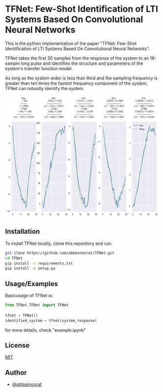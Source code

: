 
# TFNet: Few-Shot Identification of LTI Systems Based On Convolutional Neural Networks

This is the python implementation of the paper "TFNet: Few-Shot 
Identification of LTI Systems Based On
Convolutional Neural Networks".

TFNet takes the first 30 samples from the response of the system to an 18-sample long pulse
and identifies the structure and parameters of the system's
transfer function model. 

As long as the system order is less than third and the sampling frequency
is greater than ten times the fastest frequency component of the system,
TFNet can robustly identify the system.

<p align="center">
<img alt="results of TFNet" height="400" src="./results.png" width="800"/>
</p>

## Installation

To install TFNet locally, clone this repository and run:

```bash
git clone https://github.com/abbasnosrat/TFNet.git
cd TFNet
pip install -r requirements.txt
pip install -e setup.py
```
    
## Usage/Examples
Basicusage of TFNet is:
```python
from TFNet.TFNet import TFNet

tfnet = TFNet()
identified_system = tfnet(system_response)
```
for more details, check "example.ipynb"

## License

[MIT](https://choosealicense.com/licenses/mit/)


## Author

- [@abbasnosrat](https://www.github.com/abbasnosrat)


